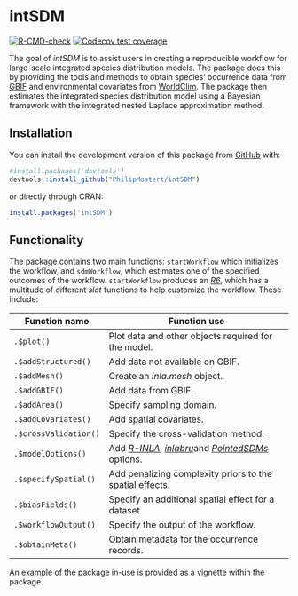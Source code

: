 
<!-- README.md is generated from README.Rmd. Please edit that file -->

# intSDM

<!-- badges: start -->

[![R-CMD-check](https://github.com/PhilipMostert/intSDM/actions/workflows/R-CMD-check.yaml/badge.svg)](https://github.com/PhilipMostert/intSDM/actions/workflows/R-CMD-check.yaml)
[![Codecov test
coverage](https://codecov.io/gh/PhilipMostert/intSDM/branch/main/graph/badge.svg)](https://app.codecov.io/gh/PhilipMostert/intSDM?branch=main)

<!-- badges: end -->

The goal of *intSDM* is to assist users in creating a reproducible
workflow for large-scale integrated species distribution models. The
package does this by providing the tools and methods to obtain species’
occurrence data from [GBIF](https://www.gbif.org) and environmental
covariates from [WorldClim](https://www.worldclim.org). The package then
estimates the integrated species distribution model using a Bayesian
framework with the integrated nested Laplace approximation method.

## Installation

You can install the development version of this package from
[GitHub](https://github.com/) with:

``` r
#install.packages('devtools')
devtools::install_github("PhilipMostert/intSDM")
```

or directly through CRAN:

``` r
install.packages('intSDM')
```

## Functionality

The package contains two main functions: `startWorkflow` which
initializes the workflow, and `sdmWorkflow`, which estimates one of the
specified outcomes of the workflow. `startWorkflow` produces an
[*R6*](https://r6.r-lib.org), which has a multitude of different *slot*
functions to help customize the workflow. These include:

| Function name         | Function use                                                                                                                                                          |
|-----------------------|-----------------------------------------------------------------------------------------------------------------------------------------------------------------------|
| `.$plot()`            | Plot data and other objects required for the model.                                                                                                                   |
| `.$addStructured()`   | Add data not available on GBIF.                                                                                                                                       |
| `.$addMesh()`         | Create an *inla.mesh* object.                                                                                                                                         |
| `.$addGBIF()`         | Add data from GBIF.                                                                                                                                                   |
| `.$addArea()`         | Specify sampling domain.                                                                                                                                              |
| `.$addCovariates()`   | Add spatial covariates.                                                                                                                                               |
| `.$crossValidation()` | Specify the cross-validation method.                                                                                                                                  |
| `.$modelOptions()`    | Add [*R-INLA*](https://www.r-inla.org), [*inlabru*](https://inlabru-org.github.io/inlabru/)and [*PointedSDMs*](https://github.com/PhilipMostert/PointedSDMs) options. |
| `.$specifySpatial()`  | Add penalizing complexity priors to the spatial effects.                                                                                                              |
| `.$biasFields()`      | Specify an additional spatial effect for a dataset.                                                                                                                   |
| `.$workflowOutput()`  | Specify the output of the workflow.                                                                                                                                   |
| `.$obtainMeta()`      | Obtain metadata for the occurrence records.                                                                                                                           |

An example of the package in-use is provided as a vignette within the
package.

